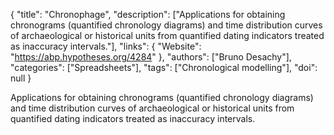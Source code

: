{
  "title": "Chronophage",
  "description": ["Applications for obtaining chronograms (quantified chronology diagrams) and time distribution curves of archaeological or historical units from quantified dating indicators treated as inaccuracy intervals."],
  "links": {
    "Website": "https://abp.hypotheses.org/4284"
  },
  "authors": ["Bruno Desachy"],
  "categories": ["Spreadsheets"],
  "tags": ["Chronological modelling"],
  "doi": null
}

<!-- Generated by csv2md.R – do not edit by hand -->

Applications for obtaining chronograms (quantified chronology diagrams) and time distribution curves of archaeological or historical units from quantified dating indicators treated as inaccuracy intervals.